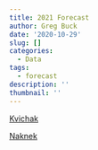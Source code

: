 ```yaml
---
title: 2021 Forecast
author: Greg Buck
date: '2020-10-29'
slug: []
categories:
  - Data
tags:
  - forecast
description: ''
thumbnail: ''
---
```







[Kvichak](https://rpubs.com/gbbuck/674552)

[Naknek](https://rpubs.com/gbbuck/683356)

